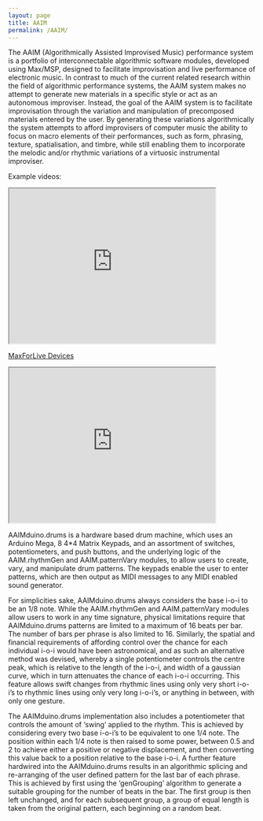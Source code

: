 ```yaml
---
layout: page
title: AAIM
permalink: /AAIM/
---
```

The AAIM (Algorithmically Assisted Improvised Music) performance system is a portfolio of interconnectable algorithmic software modules, developed using Max/MSP, designed to facilitate improvisation and live performance of electronic music. In contrast to much of the current related research within the field of algorithmic performance systems, the AAIM system makes no attempt to generate new materials in a specific style or act as an autonomous improviser. Instead, the goal of the AAIM system is to facilitate improvisation through the variation and manipulation of precomposed materials entered by the user. By generating these variations algorithmically the system attempts to afford improvisers of computer music the ability to focus on macro elements of their performances, such as form, phrasing, texture, spatialisation, and timbre, while still enabling them to incorporate the melodic and/or rhythmic variations of a virtuosic instrumental improviser.

Example videos:
<iframe width="420" height="315"
src="https://www.youtube.com/watch?v=eoj4ZDR5FSI&list=PLEZ5qOoNxYwVy1ynp8B4bTB01B2EqeKBM">
</iframe>

[MaxForLive Devices](https://drive.google.com/drive/folders/127ekOV4a4opyMvh4PmikDIRuewhGjmqj?usp=sharing)



<iframe width="420" height="315"
src="https://www.youtube.com/watch?v=Fol9t-_k8ng">
</iframe>

AAIMduino.drums is a hardware based drum machine, which uses an Arduino Mega, 8 4*4 Matrix Keypads, and an assortment of switches, potentiometers, and push buttons, and the underlying logic of the AAIM.rhythmGen and AAIM.patternVary modules, to allow users to create, vary, and manipulate drum patterns. The keypads enable the user to enter patterns, which are then output as MIDI messages to any MIDI enabled sound generator.

For simplicities sake, AAIMduino.drums always considers the base i-o-i to be an 1/8 note. While the AAIM.rhythmGen and AAIM.patternVary modules allow users to work in any time signature, physical limitations require that AAIMduino.drums patterns are limited to a maximum of 16 beats per bar. The number of bars per phrase is also limited to 16. Similarly, the spatial and financial requirements of affording control over the chance for each individual i-o-i would have been astronomical, and as such an alternative method was devised, whereby a single potentiometer controls the centre peak, which is relative to the length of the i-o-i, and width of a gaussian curve, which in turn attenuates the chance of each i-o-i occurring. This feature allows swift changes from rhythmic lines using only very short i-o-i’s to rhythmic lines using only very long i-o-i’s, or anything in between, with only one gesture.

The AAIMduino.drums implementation also includes a potentiometer that controls the amount of ‘swing’ applied to the rhythm. This is achieved by considering every two base i-o-i’s to be equivalent to one 1/4 note. The position within each 1/4 note is then raised to some power, between 0.5 and 2 to achieve either a positive or negative displacement, and then converting this value back to a position relative to the base i-o-i. A further feature hardwired into the AAIMduino.drums results in an algorithmic splicing and re-arranging of the user defined pattern for the last bar of each phrase. This is achieved by first using the ‘genGrouping’ algorithm to generate a suitable grouping for the number of beats in the bar. The first group is then left unchanged, and for each subsequent group, a group of equal length is taken from the original pattern, each beginning on a random beat.
